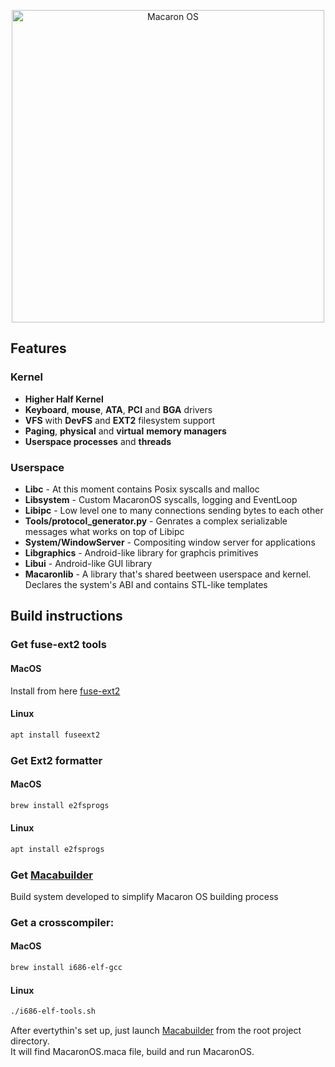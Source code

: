 <p align="center">
<img src="https://github.com/vpachkov/MacaronOS/blob/master/Assets/MacaronOS_logo.png" width="500" alt="Macaron OS">
</p>


## Features
### Kernel
- **Higher Half Kernel**
- **Keyboard**, **mouse**, **ATA**, **PCI** and **BGA** drivers
- **VFS** with **DevFS** and **EXT2** filesystem support
- **Paging**, **physical** and **virtual** **memory managers**
- **Userspace processes** and **threads**

### Userspace
- **Libc** - At this moment contains Posix syscalls and malloc
- **Libsystem** - Custom MacaronOS syscalls, logging and EventLoop
- **Libipc** - Low level one to many connections sending bytes to each other
- **Tools/protocol_generator.py** - Genrates a complex serializable messages what works on top of Libipc
- **System/WindowServer** - Compositing window server for applications
- **Libgraphics** - Android-like library for graphcis primitives
- **Libui** - Android-like GUI library
- **Macaronlib** - A library that's shared beetween userspace and kernel. Declares the system's ABI and contains STL-like templates 

## Build instructions

### Get fuse-ext2 tools
#### MacOS
Install from here [fuse-ext2](https://github.com/alperakcan/fuse-ext2)
#### Linux
```bash
apt install fuseext2
```

### Get Ext2 formatter
#### MacOS
```bash
brew install e2fsprogs
```
#### Linux
```bash
apt install e2fsprogs
```

### Get [Macabuilder](https://github.com/vpachkov/Beelder) 
Build system developed to simplify Macaron OS building process

### Get a crosscompiler:
#### MacOS
```bash
brew install i686-elf-gcc
```
#### Linux
```bash
./i686-elf-tools.sh
```

After evertythin's set up, just launch [Macabuilder](https://github.com/vpachkov/Beelder) from the root project directory.
</br>
It will find MacaronOS.maca file, build and run MacaronOS.